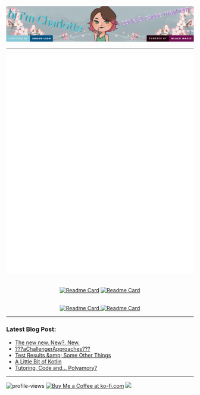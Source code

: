 
<img src="https://raw.githubusercontent.com/charlotte-2222/random-images/main/github_splash.png">




---
    
<div align="center">   
   
![Stats](https://github.com/charlotte-2222/CopyofGitVisual/blob/master/generated/overview.svg#gh-dark-mode-only)
![Top Langs](https://github.com/charlotte-2222/CopyofGitVisual/blob/master/generated/languages.svg#gh-dark-mode-only)
    
    

<br><a href="https://github.com/charlotte-2222/FembotV3">
[![Readme Card](https://github-readme-stats.vercel.app/api/pin/?username=charlotte-2222&repo=FembotV3&theme=omni)](https://github.com/charlotte-2222/FembotV3)
 </a><a href="https://github.com/charlotte-2222/the-buttons">
[![Readme Card](https://github-readme-stats.vercel.app/api/pin/?username=charlotte-2222&repo=the-buttons&theme=omni)](https://github.com/charlotte-2222/the-buttons)
 </a>
    
<br><a href="https://github.com/charlotte-2222/Rolling-Hills-Veterinarian">
[![Readme Card](https://github-readme-stats.vercel.app/api/pin/?username=charlotte-2222&repo=Rolling-Hills-Veterinarian&theme=omni)](https://github.com/charlotte-2222/Rolling-Hills-Veterinarian)<a href="https://github.com/charlotte-2222/charlotte-2222.github.io">
[![Readme Card](https://github-readme-stats.vercel.app/api/pin/?username=charlotte-2222&repo=charlotte-2222.github.io&theme=omni)](https://github.com/charlotte-2222/charlotte-2222.github.io)
 </a>
    
    
</div>


<hr>


### Latest Blog Post:

<!-- BLOG-POST-LIST:START -->
- [The new new. New?. New.](https://charlotte-2222.github.io/2022/07/28/moving-things.html)
- [???aChallengerApproaches???](https://charlotte-2222.github.io/2022/07/25/challenger.html)
- [Test Results &amp;amp; Some Other Things](https://charlotte-2222.github.io/2022/07/20/kt-test-and-stuff.html)
- [A Little Bit of Kotlin](https://charlotte-2222.github.io/2022/07/19/kotlin-final.html)
- [Tutoring, Code and… Polyamory?](https://charlotte-2222.github.io/2022/07/18/poly-and-tutors.html)
<!-- BLOG-POST-LIST:END -->

<hr>

<p align=""> 
<img src="https://komarev.com/ghpvc/?username=im-zach&label=Profile%20views&color=0e75b6&style=flat" alt="profile-views"> 
    <a href='https://ko-fi.com/L3L6DN5TC' target='_blank'><img height='36' style='border:0px;height:36px;' src='https://cdn.ko-fi.com/cdn/kofi4.png?v=3' border='0' alt='Buy Me a Coffee at ko-fi.com'/></a>
    
<img src="http://ForTheBadge.com/images/badges/built-with-love.svg">


</p>
